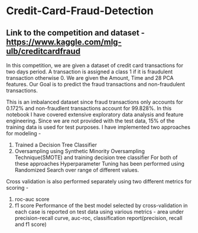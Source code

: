 # Credit-Card-Fraud-Detection
## Link to the competition and dataset - https://www.kaggle.com/mlg-ulb/creditcardfraud

In this competition, we are given a dataset of credit card transactions for two days period. A transaction is assigned a class 1 if it is fraudulent transaction otherwise 0. We are given the Amount, Time and 28 PCA features. Our Goal is to predict the fraud transactions and non-fraudulent transactions.

This is an imbalanced dataset since fraud transactions only accounts for 0.172% and non-fraudlent transactions account for 99.828%.
In this notebook I have covered extensive exploratory data analysis and feature engineering. Since we are not provided with the test data, 15% of the training data is used for test purposes.
I have implemented two approaches for modeling - 
1. Trained a Decision Tree Classifier
2. Oversampling using Synthetic Minority Oversampling Technique(SMOTE) and training decision tree classifier
For both of these approaches Hyperparameter Tuning has been performed using Randomized Search over range of different values.

Cross validation is also performed separately using two different metrics for scoring -  
1. roc-auc score
2. f1 score
Performance of the best model selected by cross-validation in each case is reported on test data using various metrics - area under precision-recall curve, auc-roc, classification report(precision, recall and f1 score) 
